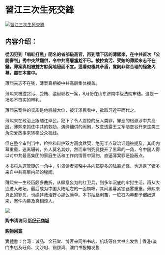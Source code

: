 <h1>習江三次生死交鋒</h1>
<a id="008" href="https://d6rojcwfw6e31.cloudfront.net/cn/book/習江三次生死交鋒-86283711?m=https://d6rojcwfw6e31.cloudfront.net&amp;u=1003wechat" title="習江三次生死交鋒"><img border="0" alt="習江三次生死交鋒" src="https://cloud.githubusercontent.com/assets/20497761/18775017/c0a84584-812c-11e6-96ca-ff11ee3ed002.jpg" style="max-width:100%;"></a>

<h2>内容介绍：</h2>

<b>從囚犯到「唱紅打黑」聞名的省部級高官，再到階下囚的薄熙來，在中共首次「公開審判」秀中突然翻供，令中共高層尷尬不已。被控貪污、受賄的薄熙來志不在錢，薄案真相被雙方默契地秘而不宣。這看似極其矛盾，實則非常合理的怪象內幕，盡在本書中。</b>

薄熙来志不在钱，薄案真相被中共高层集体掩盖。

薄熙来被控贪污、受贿、滥用职权一案，8月份在山东济南中级法院审结。这是一场名不符实的审判。

薄熙来案件的实质是他觊觎大位，被江泽民看中，欲取习近平而代之。

薄熙来在政治上跟随江泽民，犯下了令人震惊的反人类罪，罪恶的根源涉中共高层，薄熙来抓住中共的软肋，演绎翻供的闹剧，故意透露王立军暗恋谷开来这类三角恋爱故事来转移公众视线。

但在整个审判当中，检控和辩护双方高度默契，绝无半点政治话题被提及。其间内幕重重，迷离辗转，外人莫名其妙。然而审判究竟拨开了黑幕的一角，令中国人得以对中共最高集团的家庭生活和工作内情管中窥豹，直逼薄案罪恶隐蔽点。

本书将从这管窥的一角中，引领读者领略中共内部更多的陆离光怪，也透露了诸多来自中共高层内部的秘闻。

薄熙来一生经历颇多曲折，从肆意妄为的红卫兵，到多年沉底的牢狱生活，再从大连进入政坛，最后成为中国大陆毛左的一面旗帜，其间黑幕紧锁迷雾重重。薄熙来真正的罪恶，也绝非政治野心那么简单。本书抽丝剥茧，一桩桩内幕都予细细道来，案件内幕及真相惊人。

<p><img src="https://cloud.githubusercontent.com/assets/19661274/16099611/82086396-339c-11e6-89e2-241320f5f270.png"></p>
<p><b>购书请访问 <a id="024" href="https://d6rojcwfw6e31.cloudfront.net/cn/book/習江三次生死交鋒-86283711?m=https://d6rojcwfw6e31.cloudfront.net&amp;u=1003wechat"> 新纪元商城</a></b>
<p><a href="https://d6rojcwfw6e31.cloudfront.net/cn/shop-QA?m=https://d6rojcwfw6e31.cloudfront.net&u=1003wechat"><b>购物问答</b></a>
<p>實體書：台湾：诚品、金石堂、博客来网络书店、机场等各大书店发售 | 香港/澳门书店及旺角、尖沙咀、铜锣湾、澳门书报摊发售</p>
